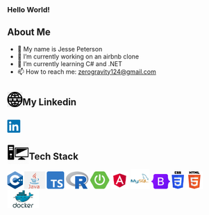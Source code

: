 ### Hello World!
## About Me 
- 👋 My name is Jesse Peterson
- 🔭 I’m currently working on an airbnb clone
- 🌱 I’m currently learning C# and .NET
- 📫 How to reach me: zerogravity124@gmail.com

<style>
    .social{
        display: flex;
        align-items: center;
        margin-bottom: 10px;
    }
    .techHeader{
        display: flex;
        align-items: center;
        margin-top: 10px;
    }
</style>
<div class="social">
    <img src="languages/www.png" height="35px">
    <h2>My Linkedin</h2>
</div>
<a href="https://www.linkedin.com/in/jesse-peterson-959b2b224"><img src="languages/linkedin.png" height="30px"></a>
<br>

<div class="techHeader">
    <img src="languages/techlogo.png" height="50px">
    <h2>Tech Stack</h2>
</div>

  
 <div>
    <img src="languages/c++.png" height="40px">
    <img src="languages/java.png" height="40px">
    <img src="languages/typescript.png" height="40px">
    <img src="languages/R.png" height="40px">
    <img src="languages/springboot.png" height="40px">
    <img src="languages/angular.png" height="40px">
    <img src="languages/mysqllogo.png" height="45px">
    <img src="languages/bootstrap.png" height="34px">
    <img src="languages/css.png" height="40px">
    <img src="languages/html.png" height="40px">
    <img src="languages/docker.png" height="41px">
</div>
            
